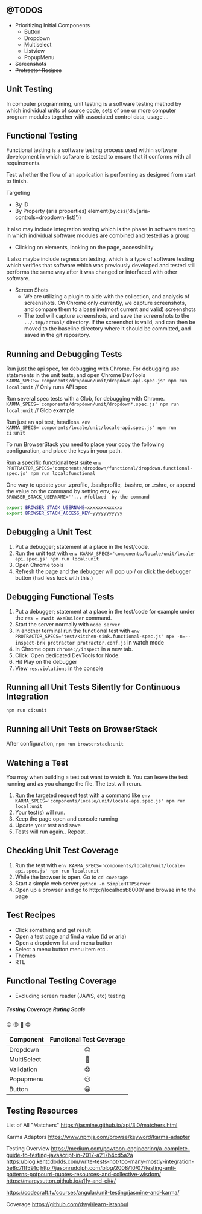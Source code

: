 ## @TODOS
- Prioritizing Initial Components
  - Button
  - Dropdown
  - Multiselect
  - Listview
  - PopupMenu
- ~~Screenshots~~
- ~~Protractor Recipes~~

## Unit Testing
In computer programming, unit testing is a software testing method by which individual units of source code, sets of one or more computer program modules together with associated control data, usage ...

## Functional Testing
Functional testing is a software testing process used within software development in which software is tested to ensure that it conforms with all requirements.

Test whether the flow of an application is performing as designed from start to finish.

Targeting
  - By ID
  - By Property (aria properties)
      element(by.css('div[aria-controls=dropdown-list]'))

It also may include integration testing which is the phase in software testing in which individual software modules are combined and tested as a group
  - Clicking on elements, looking on the page, accessibility


It also maybe include regression testing, which is a type of software testing which verifies that software which was previously developed and tested still performs the same way after it was changed or interfaced with other software.
  - Screen Shots
     - We are utilizing a plugin to aide with the collection, and analysis of screenshots. On Chrome only currently, we capture screenshots, and compare them to a baseline(most current and valid) screenshots
     - The tool will capture screenshots, and save the screenshots to the `../.tmp/actual/` directory. If the screenshot is valid, and can then be moved to the baseline directory where it should be committed, and saved in the git repository.

## Running and Debugging Tests
Run just the api spec, for debugging with Chrome. For debugging use statements in the unit tests, and open Chrome DevTools
 `KARMA_SPECS='components/dropdown/unit/dropdown-api.spec.js' npm run local:unit` // Only runs API spec

Run several spec tests with a Glob, for debugging with Chrome.
 `KARMA_SPECS='components/dropdown/unit/dropdown*.spec.js' npm run local:unit` // Glob example

Run just an api test, headless.
 `env KARMA_SPECS='components/locale/unit/locale-api.spec.js' npm run ci:unit`

To run BrowserStack you need to place your copy the following configuration, and place the keys in your path.

Run a specific functional test suite
 `env PROTRACTOR_SPECS='components/dropdown/functional/dropdown.functional-spec.js' npm run local:functional`

One way to update your .zprofile, .bashprofile, .bashrc, or .zshrc, or append the value on the command by setting env, `env BROWSER_STACK_USERNAME=''... #follwed  by the command`
```sh
export BROWSER_STACK_USERNAME=xxxxxxxxxxxxx
export BROWSER_STACK_ACCESS_KEY=yyyyyyyyyyy
```

## Debugging a Unit Test
1. Put a debugger; statement at a place in the test/code.
2. Run the unit test with `env KARMA_SPECS='components/locale/unit/locale-api.spec.js' npm run local:unit`
4. Open Chrome tools
5. Refresh the page and the debugger will pop up / or click the debugger button (had less luck with this.)

## Debugging Functional Tests
1. Put a debugger; statement at a place in the test/code for example under the `res = await AxeBuilder` command.
2. Start the server normally with `node server`
3. In another terminal run the functional test with `env PROTRACTOR_SPECS='test/kitchen-sink.functional-spec.js' npx -n=--inspect-brk protractor protractor.conf.js` in watch mode
4. In Chrome open `chrome://inspect` in a new tab.
5. Click 'Open dedicated DevTools for Node.
6. Hit Play on the debugger
7. View `res.violations` in the console

## Running all Unit Tests Silently for Continuous Integration
`npm run ci:unit`

## Running all Unit Tests on BrowserStack
After configuration, `npm run browserstack:unit`

## Watching a Test
You may when building a test out want to watch it. You can leave the test running and as you change the file.
The test will rerun.

1. Run the targeted request test with a command like `env KARMA_SPECS='components/locale/unit/locale-api.spec.js' npm run local:unit`
3. Your test(s) will run.
4. Keep the page open and console running
5. Update your test and save
6. Tests will run again.. Repeat..

## Checking Unit Test Coverage
1. Run the test with `env KARMA_SPECS='components/locale/unit/locale-api.spec.js' npm run local:unit`
2. While the browser is open. Go to `cd coverage`
3. Start a simple web server `python -m SimpleHTTPServer`
4. Open up a browser and go to http://localhost:8000/ and browse in to the page

## Test Recipes
- Click something and get result
- Open a test page and find a value (id or aria)
- Open a dropdown list and menu button
- Select a menu button menu item etc..
- Themes
- RTL

## Functional Testing Coverage
* Excluding screen reader (JAWS, etc) testing

##### Testing Coverage Rating Scale
☹️ 😕 🙂 😁

Component | Functional Test Coverage
------------- | :-------------:
Dropdown | ☹️
MultiSelect | 🙂
Validation | ☹️
Popupmenu | 😕
Button | 😁

## Testing Resources

List of All "Matchers"
https://jasmine.github.io/api/3.0/matchers.html

Karma Adaptors
https://www.npmjs.com/browse/keyword/karma-adapter

Testing Overview
https://medium.com/powtoon-engineering/a-complete-guide-to-testing-javascript-in-2017-a217b4cd5a2a
https://blog.kentcdodds.com/write-tests-not-too-many-mostly-integration-5e8c7fff591c
http://jasonrudolph.com/blog/2008/10/07/testing-anti-patterns-potpourri-quotes-resources-and-collective-wisdom/
https://marcysutton.github.io/a11y-and-ci/#/

https://codecraft.tv/courses/angular/unit-testing/jasmine-and-karma/

Coverage
https://github.com/dwyl/learn-istanbul
